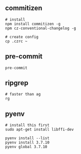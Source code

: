 ## commitizen
```
# install
npm install commitizen -g
npm cz-conventional-changelog -g

# create config
cp .czrc ~
```

## pre-commit
```
pre-commit
```

## ripgrep
```
# faster than ag
rg
```

## pyenv
```
# install this first
sudo apt-get install libffi-dev

pyenv install --list
pyenv install 3.7.10
pyenv global 3.7.10
```
